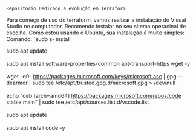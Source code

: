 ``Repositorio Dedicado a evolução em Terraform`` 

Para começo de uso do terraform, vamos realizar a instalação do Visual Studio no computador. Recomendo instalar no seu sitema operacinal de escolha. 
Como estou usando o Ubuntu, sua instalação é muito simples: 
Comando:``sudo s- install 


sudo apt update<br>
<br>sudo apt install software-properties-common apt-transport-https wget -y<br>
<br>wget -q0- https://packages.microsoft.com/keys/microsoft.asc | gpg --dearmor | sudo tee /etc/apt/trusted.gpg.d/microsoft.gpg > /dev/null <br>
<br>echo "deb [arch=amd64] https://packages.microsoft.com/repos/code stable main" | sudo tee /etc/apt/sources.list.d/vscode.list<br>
<br>sudo apt update<br> 
<br>sudo apt install code -y<br>


